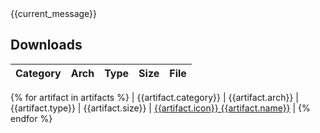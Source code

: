 <placeholder content="end-title" />
<placeholder content="note">
{{current_message}}
</placeholder>

## Downloads

| Category | Arch | Type | Size | File |
|----------|------|------|------|------|
{% for artifact in artifacts %}
| {{artifact.category}} | {{artifact.arch}} | {{artifact.type}} | {{artifact.size}} | [{{artifact.icon}} {{artifact.name}}]({{artifact.url}}) |
{% endfor %}
